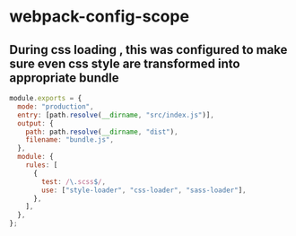 # webpack-config-scope

## During css loading , this was configured to make sure even css style are transformed into appropriate bundle
```js
module.exports = {
  mode: "production",
  entry: [path.resolve(__dirname, "src/index.js")],
  output: {
    path: path.resolve(__dirname, "dist"),
    filename: "bundle.js",
  },
  module: {
    rules: [
      {
        test: /\.scss$/,
        use: ["style-loader", "css-loader", "sass-loader"],
      },
    ],
  },
};
```
